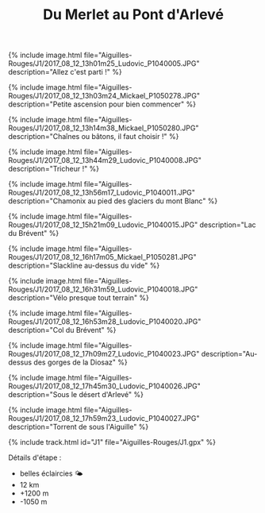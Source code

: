 ﻿---
title: "Du Merlet au Pont d'Arlevé"
permalink: /Aiguilles-Rouges/J1/
sidebar:
  nav: "aiguilles_rouges"
enable_tracks: true
---

{% include image.html file="Aiguilles-Rouges/J1/2017_08_12_13h01m25_Ludovic_P1040005.JPG" description="Allez c'est parti !" %}

{% include image.html file="Aiguilles-Rouges/J1/2017_08_12_13h03m24_Mickael_P1050278.JPG" description="Petite ascension pour bien commencer" %}

{% include image.html file="Aiguilles-Rouges/J1/2017_08_12_13h14m38_Mickael_P1050280.JPG" description="Chaînes ou bâtons, il faut choisir !" %}

{% include image.html file="Aiguilles-Rouges/J1/2017_08_12_13h44m29_Ludovic_P1040008.JPG" description="Tricheur !" %}

{% include image.html file="Aiguilles-Rouges/J1/2017_08_12_13h56m17_Ludovic_P1040011.JPG" description="Chamonix au pied des glaciers du mont Blanc" %}

{% include image.html file="Aiguilles-Rouges/J1/2017_08_12_15h21m09_Ludovic_P1040015.JPG" description="Lac du Brévent" %}

{% include image.html file="Aiguilles-Rouges/J1/2017_08_12_16h17m05_Mickael_P1050281.JPG" description="Slackline au-dessus du vide" %}

{% include image.html file="Aiguilles-Rouges/J1/2017_08_12_16h31m59_Ludovic_P1040018.JPG" description="Vélo presque tout terrain" %}

{% include image.html file="Aiguilles-Rouges/J1/2017_08_12_16h53m28_Ludovic_P1040020.JPG" description="Col du Brévent" %}

{% include image.html file="Aiguilles-Rouges/J1/2017_08_12_17h09m27_Ludovic_P1040023.JPG" description="Au-dessus des gorges de la Diosaz" %}

{% include image.html file="Aiguilles-Rouges/J1/2017_08_12_17h45m30_Ludovic_P1040026.JPG" description="Sous le désert d'Arlevé" %}

{% include image.html file="Aiguilles-Rouges/J1/2017_08_12_17h59m23_Ludovic_P1040027.JPG" description="Torrent de sous l'Aiguille" %}

{% include track.html id="J1" file="Aiguilles-Rouges/J1.gpx" %}

Détails d'étape :
* belles éclaircies :sun_behind_small_cloud:
* 12 km
* +1200 m
* -1050 m
